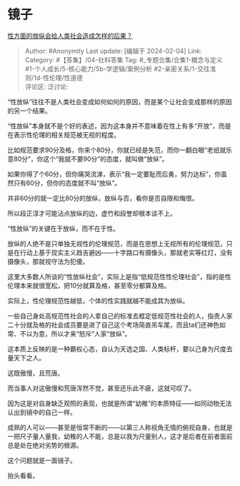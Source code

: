 # 镜子
[性方面的放纵会给人类社会造成怎样的后果？](https://www.zhihu.com/question/640067482/answer/3387053128)

> Author: #Anonymity
> Last update: [编辑于 2024-02-04]
> Link:
> Category: #【答集】/04-社科答集 
> Tag: #_专题合集/合集1-概念与定义 #1-个人成长/5-核心能力/5b-学逻辑/案例分析 #2-亲密关系/1-交往准则/1d-性伦理/性道德  
> 评论区:
> 泛讨论:

“性放纵”往往不是人类社会变成如何如何的原因，而是某个让社会变成那样的原因的另一个结果。

“性放纵”本身就不是个好的表述，因为这本身并不意味着在性上有多“开放”，而是在表示性伦理的相关规范被无视的程度。

比如规范要求90分及格，你来个80分，你就已经是失范，而你一翻白眼“老纸就乐意80分”，你这个“我就不要90分”的态度，就叫做“放纵”。

如果你得了个60分，但你痛哭流涕，表示“我一定要耻而后勇，努力达标”，你虽然只有60分，但你的态度就不叫“放纵”。

并非60分的就一定比80分的放纵，放纵与否，看你是否自限和悔恨。

所以段正淳才可能沾点放纵的边，虚竹和段誉却根本谈不上。

“性放纵”的关键在于放纵，而不在于性。

放纵的人绝不是只单独无视性的伦理规范，而是在思想上无视所有的伦理规范，只是在行动上基于现实主义趋吉避凶——十字路口有摄像头，那就老实等红灯，没有摄像头，那就视守法为犯傻。

这里大多数人所谈的“性放纵社会”，实际上是指“低规范性性伦理社会”，指的是性伦理本来就很宽松，把10分就算及格，甚至零分都算及格。

实际上，性伦理规范性越低，个体的性实践就越不能成其为放纵。

一些自己身处高规范性社会的人拿自己的标准去框定低规范性社会的人，指责人家二十分就及格的社会成员要是进了自己这个考场简直吊车尾，而且ta们还神色如常、不以为意，所以才来“怒斥”人家“放纵”。

这本质上反映的是一种霸权心态，自认为天选之国、人类标杆，要以己身为尺度去量天下之人。

这既傲慢，且荒唐。

而当事人对这傲慢和荒唐浑然不觉，甚至还乐此不疲，这就可叹了。

因为这是对自身缺乏观照的表现，也就是所谓“幼稚”的本质特征——如同动物无法认出到镜中的自己一样。

成熟的人可以——甚至是恒常不断的——以第三人称视角无情的俯视自身，也就是一把尺子量人量我，幼稚的人不能，总是以我为尺量别人，这才是后者在前者面前总是处在绝对劣势的根源。

这个问题就是一面镜子。

抬头看看。
